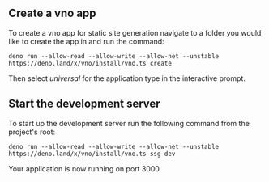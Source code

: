 ## Create a vno app

To create a vno app for static site generation navigate to a folder you would like to create the app in and run the command:

```
deno run --allow-read --allow-write --allow-net --unstable https://deno.land/x/vno/install/vno.ts create
```

Then select *universal* for the application type in the interactive prompt.

## Start the development server

To start up the development server run the following command from the project's root:

```
deno run --allow-read --allow-write --allow-net --unstable https://deno.land/x/vno/install/vno.ts ssg dev
```

Your application is now running on port 3000.